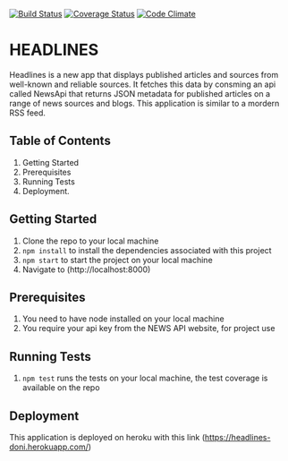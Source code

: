 [![Build Status](https://travis-ci.org/andela-doni/headlines-nfa.svg?branch=dev)](https://travis-ci.org/andela-doni/headlines-nfa)
[![Coverage Status](https://coveralls.io/repos/github/andela-doni/headlines-nfa/badge.svg?branch=master)](https://coveralls.io/github/andela-doni/headlines-nfa?branch=dev)
[![Code Climate](https://codeclimate.com/github/codeclimate/codeclimate/badges/gpa.svg)](https://codeclimate.com/github/codeclimate/codeclimate)

# HEADLINES
Headlines is a new app that displays published articles and sources from well-known and reliable sources. It fetches this data by consming an api called NewsApi that returns JSON metadata for published articles on a range of news sources and blogs. This application is similar to a mordern RSS feed.

## Table of Contents
1. Getting Started
2. Prerequisites
3. Running Tests
4. Deployment.

## Getting Started
1. Clone the repo to your local machine
2. ```npm install``` to install the dependencies associated with this project
3. ```npm start``` to start the project on your local machine
4. Navigate to (http://localhost:8000)

## Prerequisites
1. You need to have node installed on your local machine
2. You require your api key from the NEWS API website, for project use

## Running Tests
1. ```npm test``` runs the tests on your local machine, the test coverage is available on the repo

## Deployment
This application is deployed on heroku with this link (https://headlines-doni.herokuapp.com/)







